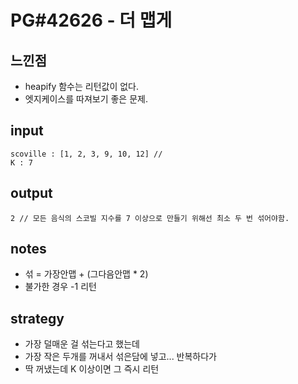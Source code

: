 # PG#42626 - 더 맵게

## 느낀점
* heapify 함수는 리턴값이 없다.
* 엣지케이스를 따져보기 좋은 문제.

## input
```
scoville : [1, 2, 3, 9, 10, 12] // 
K : 7
```

## output
```
2 // 모든 음식의 스코빌 지수를 7 이상으로 만들기 위해선 최소 두 번 섞어야함.
```

## notes
* 섞 = 가장안맵 + (그다음안맵 * 2)
* 불가한 경우 -1 리턴

## strategy
* 가장 덜매운 걸 섞는다고 했는데
* 가장 작은 두개를 꺼내서 섞은담에 넣고... 반복하다가
* 딱 꺼냈는데 K 이상이면 그 즉시 리턴
